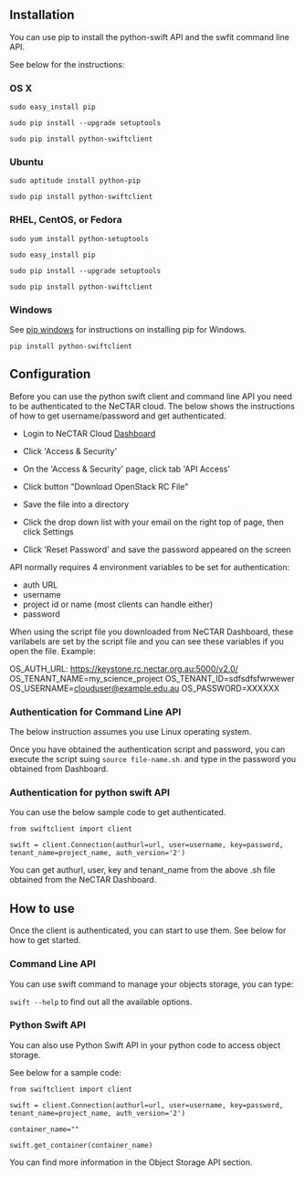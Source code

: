 ## Installation

You can use pip to install the python-swift API and the swfit command line API.

See below for the instructions:

### OS X

```
sudo easy_install pip

sudo pip install --upgrade setuptools

sudo pip install python-swiftclient
```

### Ubuntu

```
sudo aptitude install python-pip

sudo pip install python-swiftclient
```

### RHEL, CentOS, or Fedora

```
sudo yum install python-setuptools

sudo easy_install pip

sudo pip install --upgrade setuptools

sudo pip install python-swiftclient
```

### Windows

See [pip windows][pip windows] for instructions on installing pip for Windows.

```
pip install python-swiftclient
```

[pip windows]: http://docs.python-guide.org/en/latest/starting/install/win.html#distribute-pip


## Configuration

Before you can use the python swift client and command line API you need to be
authenticated to the NeCTAR cloud. The below shows the instructions of how to
get username/password and get authenticated.

- Login to NeCTAR Cloud [Dashboard][dashboard]

- Click 'Access & Security'

- On the 'Access & Security' page, click tab 'API Access'

- Click button "Download OpenStack RC File"

- Save the file into a directory

- Click the drop down list with your email on the right top of page, then click
 Settings

- Click 'Reset Password' and save the password appeared on the screen

API normally requires 4 environment variables to be set for authentication:

- auth URL
- username
- project id or name (most clients can handle either)
- password

When using the script file you downloaded from NeCTAR Dashboard, these
varilabels are set by the script file and you can see these variables
if you open the file. Example:

OS_AUTH_URL: https://keystone.rc.nectar.org.au:5000/v2.0/
OS_TENANT_NAME=my_science_project
OS_TENANT_ID=sdfsdfsfwrwewer
OS_USERNAME=clouduser@example.edu.au
OS_PASSWORD=XXXXXX

### Authentication for Command Line API

The below instruction assumes you use Linux operating system.

Once you have obtained the authentication script and password, you can execute
the script suing ```source file-name.sh```. and type in the password you
obtained from Dashboard.

### Authentication for python swift API

You can use the below sample code to get authenticated. 

```
from swiftclient import client

swift = client.Connection(authurl=url, user=username, key=password,
tenant_name=project_name, auth_version='2')
```

You can get authurl, user, key and tenant_name from the above .sh file obtained
from the NeCTAR Dashboard.

## How to use

Once the client is authenticated, you can start to use them. See below for how
to get started.

### Command Line API

You can use swift command to manage your objects storage, you can type:

```swift --help``` to find out all the available options.

### Python Swift API

You can also use Python Swift API in your python code to access object storage.

See below for a sample code:

```
from swiftclient import client

swift = client.Connection(authurl=url, user=username, key=password, 
tenant_name=project_name, auth_version='2')

container_name=""

swift.get_container(container_name)
```
You can find more information in the Object Storage API section. 

[dashboard]: https://dashboard.rc.nectar.org.au